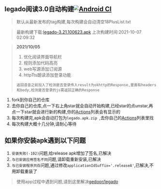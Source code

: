 ## legado阅读3.0自动构建[![Android CI](https://github.com/10bits/gedoor-Build/workflows/Android%20CI/badge.svg)](https://github.com/10bits/gedoor-Build/actions)

> 默认从最新发布的tag构建,每次构建会自动清空18PlusList.txt

> 最新构建下载:[legado-3.21.100623.apk](https://github.com/EternalTimes/gedoor-Build/releases/download/legado-3.21.100623/legado-3.21.100623.apk) 上次构建时间:2021-10-07 02:09:32
<!--start-->
> **2021/10/05**
> 
> 1. 优化阅读界面导航栏
> 2. 规则添加代码高亮
> 3. web写源添加订阅源
> 4. httpTts朗读添加登录功能
> 
> ```
> 返回语音之前加入了检测是否登录传入result为okhttp的Response,里面有headers和body,检测是否登录的js需返回正确的Response
> ```
<!--end-->
  
1. fork到你自己的仓库
2. 去你自己的仓库,点一下右上角star就会自动开始构建,已经star的点unstar,再点一下star就会进行新的构建,你的[Actions](https://github.com/10bits/gedoor-Build/actions)列表会有显示的
3. 每次构建完,apk会自动打包为`legado.apk.zip
`,去你自己的[Actions](https://github.com/10bits/gedoor-Build/actions)列表里找
4. 每次构建大概十几分钟,请耐心等待

## 如果你安装apk遇到以下问题

1. `安装失败(-102)`问题,给release apk增加了签名,已解决
2. `与已安装应用签名不同`问题,请卸载重新安装,已解决
3. `与已安装程序共存`问题,通过修改`applicationIdSuffix='.releaseA'`,已解决,不用卸载重装了
> 使用app过程中遇到问题,请到这里解决[gedoor/legado](https://github.com/gedoor/legado/issues)

